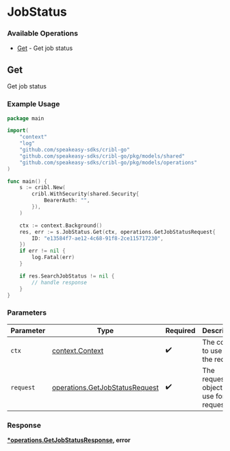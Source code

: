 # JobStatus

### Available Operations

* [Get](#get) - Get job status

## Get

Get job status

### Example Usage

```go
package main

import(
	"context"
	"log"
	"github.com/speakeasy-sdks/cribl-go"
	"github.com/speakeasy-sdks/cribl-go/pkg/models/shared"
	"github.com/speakeasy-sdks/cribl-go/pkg/models/operations"
)

func main() {
    s := cribl.New(
        cribl.WithSecurity(shared.Security{
            BearerAuth: "",
        }),
    )

    ctx := context.Background()
    res, err := s.JobStatus.Get(ctx, operations.GetJobStatusRequest{
        ID: "e13584f7-ae12-4c68-91f8-2ce115717230",
    })
    if err != nil {
        log.Fatal(err)
    }

    if res.SearchJobStatus != nil {
        // handle response
    }
}
```

### Parameters

| Parameter                                                                        | Type                                                                             | Required                                                                         | Description                                                                      |
| -------------------------------------------------------------------------------- | -------------------------------------------------------------------------------- | -------------------------------------------------------------------------------- | -------------------------------------------------------------------------------- |
| `ctx`                                                                            | [context.Context](https://pkg.go.dev/context#Context)                            | :heavy_check_mark:                                                               | The context to use for the request.                                              |
| `request`                                                                        | [operations.GetJobStatusRequest](../../models/operations/getjobstatusrequest.md) | :heavy_check_mark:                                                               | The request object to use for the request.                                       |


### Response

**[*operations.GetJobStatusResponse](../../models/operations/getjobstatusresponse.md), error**

